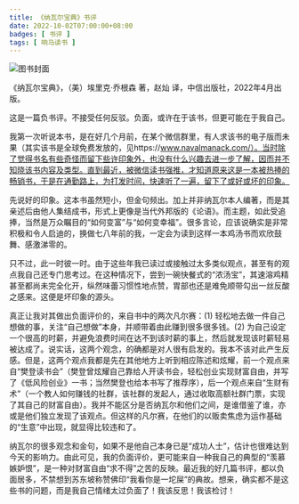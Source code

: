 ```yaml
---
title: 《纳瓦尔宝典》书评
date: 2022-10-02T07:00:00+08:00
badges: [ 书评 ]
tags: [ 响马读书 ]
---
```


<div class="p-3 text-center">
  <img class="img-fluid" src="/images/2022/1002-2/book-cover.png" alt="图书封面" style="max-width:400px; max-height:400px;">
</div>

《纳瓦尔宝典》，（美）埃里克·乔根森 著，赵灿 译，中信出版社，2022年4月出版。

这是一篇负书评。不接受任何反驳。负面，或许在于该书，但更可能在于我自己。

我第一次听说本书，是在好几个月前，在某个微信群里，有人求该书的电子版而未果（其实该书是全球免费发放的，见https://www.navalmanack.com/）。当时除了觉得书名有些奇怪而留下些许印象外，也没有什么兴趣去进一步了解，因而并不知晓该书内容及类型。直到最近，被微信读书强推，才知道原来这是一本被热捧的畅销书，于是在通勤路上，为打发时间，快速听了一遍，留下了或好或坏的印象。

先说好的印象。这本书虽然短小，但金句频出。加上并非纳瓦尔本人编著，而是其亲述后由他人集结成书，形式上更像是当代外邦版的《论语》。而主题，如此受追捧，当然是万众瞩目的“如何变富”与“如何变幸福”。很多言论，应该说确实是非常积极和令人启迪的，换做七八年前的我，一定会为读到这样一本鸡汤书而欢欣鼓舞、感激涕零的。

只不过，此一时彼一时。由于这些年我已读过或接触过太多类似观点，甚至有的观点我自己还专门思考过。在这种情况下，尝到一碗快餐式的“浓汤宝”，其速溶鸡精甚至都尚未完全化开，纵然味蕾习惯性地点赞，胃部也还是难免顺带勾出一丝反酸之感来。这便是坏印象的源头。

真正让我对其做出负面评价的，来自书中的两次凡尔赛：(1) 轻松地去做一件自己想做的事，关注“自己想做”本身，并顺带着由此赚到很多很多钱。(2) 为自己设定一个很高的时薪，并避免浪费时间在达不到该时薪的事上，然后就发现该时薪轻易被达成了。说实话，这两个观念，的确都是对人很有启发的。我本不该对此产生反感。但是，这两个观点我都是先在其他地方上听到相应陈述和炫耀，前一个观点来自“樊登读书会”（樊登曾炫耀自己靠给人开读书会，轻松创业实现财富自由，并写了《低风险创业》一书；当然樊登也给本书写了推荐序），后一个观点来自“生财有术”（一个教人如何赚钱的社群，该社群的发起人，通过收取高额社群门票，实现了其自己的财富自由）。我并不能区分是否纳瓦尔和他们之间，是谁借鉴了谁，亦或是他们独立发现了该观点。但这样的凡尔赛，在他们的以贩卖焦虑为运作基础的“生意”中出现，就显得比较违和了。

纳瓦尔的很多观念和金句，如果不是他自己本身已是“成功人士”，估计也很难达到今天的影响力。由此可见，我的负面评价，更可能来自一种我自己的典型的“羡慕嫉妒恨”，是一种对财富自由“求不得”之苦的反映。最近我的好几篇书评，都以负面居多，不禁想到苏东坡称赞佛印“我看你是一坨屎”的典故。想来，确实都不是这些书的问题，而是我自己情绪太过负面了！我该反思！我该检讨！
